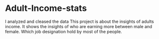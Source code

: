 # Adult-Income-stats
I analyzed and cleased the data
This project is about the insights of adults income. 
It shows the insights of who are earning more between male and female. 
Which job designation hold by most of the people.

